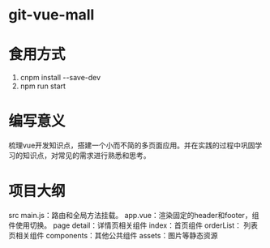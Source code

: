 # git-vue-mall
# 食用方式
1. cnpm install --save-dev
2. npm run start

# 编写意义
梳理vue开发知识点，搭建一个小而不简的多页面应用。并在实践的过程中巩固学习的知识点，对常见的需求进行熟悉和思考。

# 项目大纲
src
  main.js：路由和全局方法挂载。
  app.vue：渲染固定的header和footer，组件使用</router-link>切换。
  page
    detail：详情页相关组件
    index：首页组件
    orderList： 列表页相关组件
  components：其他公共组件
  assets：图片等静态资源
